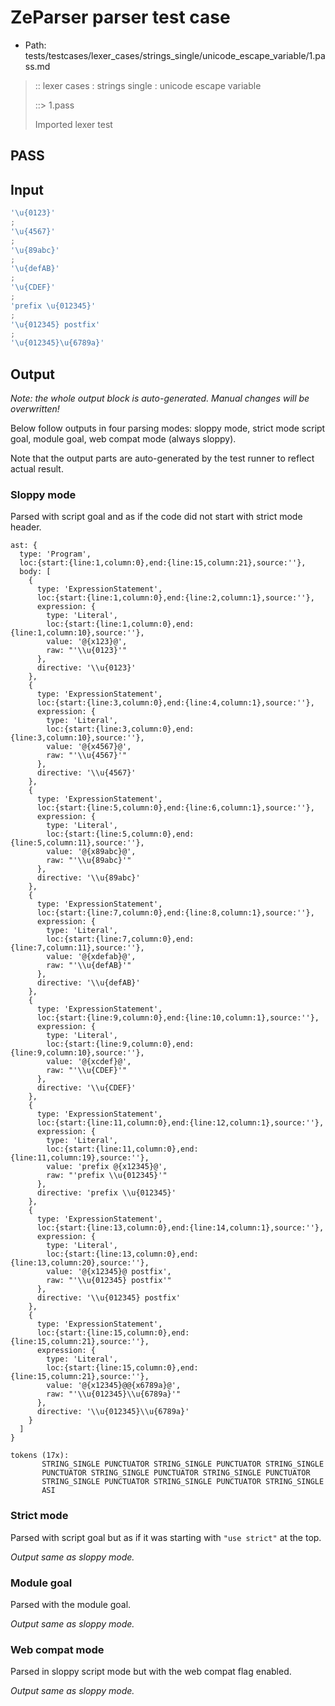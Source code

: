 # ZeParser parser test case

- Path: tests/testcases/lexer_cases/strings_single/unicode_escape_variable/1.pass.md

> :: lexer cases : strings single : unicode escape variable
>
> ::> 1.pass
>
> Imported lexer test

## PASS

## Input

`````js
'\u{0123}'
;
'\u{4567}'
;
'\u{89abc}'
;
'\u{defAB}'
;
'\u{CDEF}'
;
'prefix \u{012345}'
;
'\u{012345} postfix'
;
'\u{012345}\u{6789a}'
`````

## Output

_Note: the whole output block is auto-generated. Manual changes will be overwritten!_

Below follow outputs in four parsing modes: sloppy mode, strict mode script goal, module goal, web compat mode (always sloppy).

Note that the output parts are auto-generated by the test runner to reflect actual result.

### Sloppy mode

Parsed with script goal and as if the code did not start with strict mode header.

`````
ast: {
  type: 'Program',
  loc:{start:{line:1,column:0},end:{line:15,column:21},source:''},
  body: [
    {
      type: 'ExpressionStatement',
      loc:{start:{line:1,column:0},end:{line:2,column:1},source:''},
      expression: {
        type: 'Literal',
        loc:{start:{line:1,column:0},end:{line:1,column:10},source:''},
        value: '@{x123}@',
        raw: "'\\u{0123}'"
      },
      directive: '\\u{0123}'
    },
    {
      type: 'ExpressionStatement',
      loc:{start:{line:3,column:0},end:{line:4,column:1},source:''},
      expression: {
        type: 'Literal',
        loc:{start:{line:3,column:0},end:{line:3,column:10},source:''},
        value: '@{x4567}@',
        raw: "'\\u{4567}'"
      },
      directive: '\\u{4567}'
    },
    {
      type: 'ExpressionStatement',
      loc:{start:{line:5,column:0},end:{line:6,column:1},source:''},
      expression: {
        type: 'Literal',
        loc:{start:{line:5,column:0},end:{line:5,column:11},source:''},
        value: '@{x89abc}@',
        raw: "'\\u{89abc}'"
      },
      directive: '\\u{89abc}'
    },
    {
      type: 'ExpressionStatement',
      loc:{start:{line:7,column:0},end:{line:8,column:1},source:''},
      expression: {
        type: 'Literal',
        loc:{start:{line:7,column:0},end:{line:7,column:11},source:''},
        value: '@{xdefab}@',
        raw: "'\\u{defAB}'"
      },
      directive: '\\u{defAB}'
    },
    {
      type: 'ExpressionStatement',
      loc:{start:{line:9,column:0},end:{line:10,column:1},source:''},
      expression: {
        type: 'Literal',
        loc:{start:{line:9,column:0},end:{line:9,column:10},source:''},
        value: '@{xcdef}@',
        raw: "'\\u{CDEF}'"
      },
      directive: '\\u{CDEF}'
    },
    {
      type: 'ExpressionStatement',
      loc:{start:{line:11,column:0},end:{line:12,column:1},source:''},
      expression: {
        type: 'Literal',
        loc:{start:{line:11,column:0},end:{line:11,column:19},source:''},
        value: 'prefix @{x12345}@',
        raw: "'prefix \\u{012345}'"
      },
      directive: 'prefix \\u{012345}'
    },
    {
      type: 'ExpressionStatement',
      loc:{start:{line:13,column:0},end:{line:14,column:1},source:''},
      expression: {
        type: 'Literal',
        loc:{start:{line:13,column:0},end:{line:13,column:20},source:''},
        value: '@{x12345}@ postfix',
        raw: "'\\u{012345} postfix'"
      },
      directive: '\\u{012345} postfix'
    },
    {
      type: 'ExpressionStatement',
      loc:{start:{line:15,column:0},end:{line:15,column:21},source:''},
      expression: {
        type: 'Literal',
        loc:{start:{line:15,column:0},end:{line:15,column:21},source:''},
        value: '@{x12345}@@{x6789a}@',
        raw: "'\\u{012345}\\u{6789a}'"
      },
      directive: '\\u{012345}\\u{6789a}'
    }
  ]
}

tokens (17x):
       STRING_SINGLE PUNCTUATOR STRING_SINGLE PUNCTUATOR STRING_SINGLE
       PUNCTUATOR STRING_SINGLE PUNCTUATOR STRING_SINGLE PUNCTUATOR
       STRING_SINGLE PUNCTUATOR STRING_SINGLE PUNCTUATOR STRING_SINGLE
       ASI
`````

### Strict mode

Parsed with script goal but as if it was starting with `"use strict"` at the top.

_Output same as sloppy mode._

### Module goal

Parsed with the module goal.

_Output same as sloppy mode._

### Web compat mode

Parsed in sloppy script mode but with the web compat flag enabled.

_Output same as sloppy mode._
